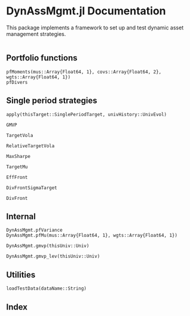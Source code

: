 # DynAssMgmt.jl Documentation

This package implements a framework to set up and test dynamic asset
management strategies.

```@contents
```

## Portfolio functions

```@docs
pfMoments(mus::Array{Float64, 1}, covs::Array{Float64, 2}, wgts::Array{Float64, 1})
pfDivers
```

## Single period strategies

```@docs
apply(thisTarget::SinglePeriodTarget, univHistory::UnivEvol)
```

```@docs
GMVP
```

```@docs
TargetVola
```

```@docs
RelativeTargetVola
```

```@docs
MaxSharpe
```

```@docs
TargetMu
```

```@docs
EffFront
```

```@docs
DivFrontSigmaTarget
```

```@docs
DivFront
```

## Internal

```@docs
DynAssMgmt.pfVariance
DynAssMgmt.pfMu(mus::Array{Float64, 1}, wgts::Array{Float64, 1})
```

```@docs
DynAssMgmt.gmvp(thisUniv::Univ)
```

```@docs
DynAssMgmt.gmvp_lev(thisUniv::Univ)
```

## Utilities

```@docs
loadTestData(dataName::String)
```


## Index

```@index
```
